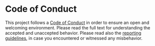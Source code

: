 # Code of Conduct

This project follows a [Code of Conduct][code_of_conduct] in order to ensure an open and welcoming environment.
Please read the full text for understanding the accepted and unaccepted behavior.
Please read also the [reporting guidelines][guidelines], in case you encountered or witnessed any misbehavior.

[code_of_conduct]: https://symfony.com/coc
[guidelines]: https://symfony.com/doc/current/contributing/code_of_conduct/reporting_guidelines.html
